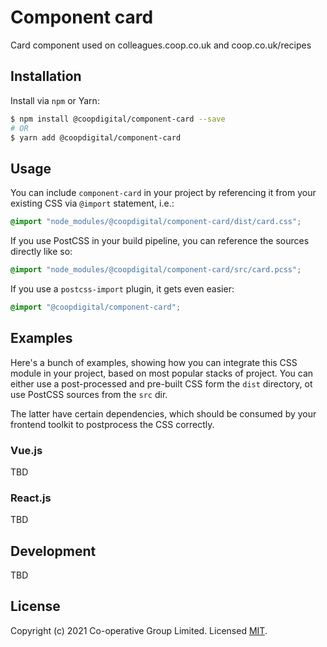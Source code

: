 # Component card
Card component used on colleagues.coop.co.uk and coop.co.uk/recipes

## Installation
Install via `npm` or Yarn:
```bash
$ npm install @coopdigital/component-card --save
# OR
$ yarn add @coopdigital/component-card
```

## Usage
You can include `component-card` in your project by referencing it from your existing CSS via `@import` statement, i.e.:
```css
@import "node_modules/@coopdigital/component-card/dist/card.css";
```

If you use PostCSS in your build pipeline, you can reference the sources directly like so:
```css
@import "node_modules/@coopdigital/component-card/src/card.pcss";
```

If you use a `postcss-import` plugin, it gets even easier:
```css
@import "@coopdigital/component-card";
```

## Examples
Here's a bunch of examples, showing how you can integrate this CSS module in your project, based on most popular stacks of project. You can either use a post-processed and pre-built CSS form the `dist` directory, ot use PostCSS sources from the `src` dir.

The latter have certain dependencies, which should be consumed by your frontend toolkit to postprocess the CSS correctly.

### Vue.js
TBD

### React.js
TBD

## Development
TBD


## License
Copyright (c) 2021 Co-operative Group Limited.
Licensed [MIT](https://github.com/coopdigital/coop-frontend/blob/master/LICENSE).

